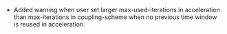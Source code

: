- Added warning when user set larger max-used-iterations in acceleration than max-iterations in coupling-scheme when no previous time window is reused in acceleration.
